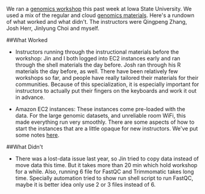 We ran a [genomics workshop](http://qingpeng.github.io/2016-02-22-isu/) this past week at Iowa State University. We used a mix of the regular and cloud [genomics materials](http://www.datacarpentry.org/lessons/). Here's a rundown of what worked and what didn't. The instructors were Qingpeng Zhang, Josh Herr, Jinlyung Choi and myself.

##What Worked

+ Instructors running through the instructional materials before the workshop: Jin and I both logged into EC2 instances early and ran through the shell materials the day before. Josh ran through his R materials the day before, as well. There have been relatively few workshops so far, and people have really tailored their materials for their communities. Because of this specialization, it is especially important for instructors to actually put their fingers on the keyboards and work it out in advance.

+ Amazon EC2 instances: These instances come pre-loaded with the data. For the large genomic datasets, and unreliable room WiFi, this made everything run very smoothly. There are some aspects of how to start the instances that are a little opaque for new instructors. We've put some notes [here](https://github.com/wrightaprilm/2016-02-22-isu/blob/gh-pages/lessons/DayOneUnix/InstructorNotes.md).

##What Didn't

+ There was a lost-data issue last year, so Jin tried to copy data instead of move data this time. But it takes more than 20 min which hold workshop for a while. Also, running 6 file for FastQC and Trimmomatic takes long time. Specially automation tried to show run shell script to run FastQC, maybe it is better idea only use 2 or 3 files instead of 6. 

